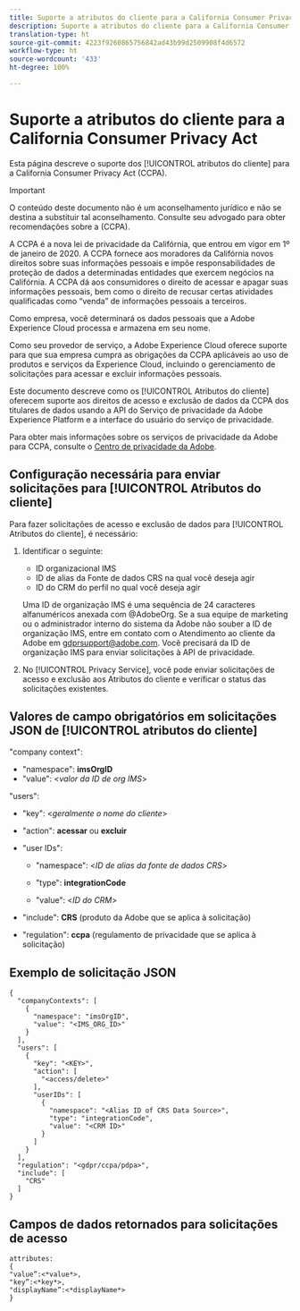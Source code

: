 ```yaml
---
title: Suporte a atributos do cliente para a California Consumer Privacy Act
description: Suporte a atributos do cliente para a California Consumer Privacy Act
translation-type: ht
source-git-commit: 4223f9260865756842ad43b99d2509908f4d6572
workflow-type: ht
source-wordcount: '433'
ht-degree: 100%

---
```



# Suporte a atributos do cliente para a California Consumer Privacy Act

Esta página descreve o suporte dos [!UICONTROL atributos do cliente] para a California Consumer Privacy Act (CCPA).

>[!IMPORTANT]
>
>O conteúdo deste documento não é um aconselhamento jurídico e não se destina a substituir tal aconselhamento. Consulte seu advogado para obter recomendações sobre a (CCPA).

A CCPA é a nova lei de privacidade da Califórnia, que entrou em vigor em 1º de janeiro de 2020. A CCPA fornece aos moradores da Califórnia novos direitos sobre suas informações pessoais e impõe responsabilidades de proteção de dados a determinadas entidades que exercem negócios na Califórnia. A CCPA dá aos consumidores o direito de acessar e apagar suas informações pessoais, bem como o direito de recusar certas atividades qualificadas como “venda” de informações pessoais a terceiros.

Como empresa, você determinará os dados pessoais que a Adobe Experience Cloud processa e armazena em seu nome.

Como seu provedor de serviço, a Adobe Experience Cloud oferece suporte para que sua empresa cumpra as obrigações da CCPA aplicáveis ao uso de produtos e serviços da Experience Cloud, incluindo o gerenciamento de solicitações para acessar e excluir informações pessoais.

Este documento descreve como os [!UICONTROL Atributos do cliente] oferecem suporte aos direitos de acesso e exclusão de dados da CCPA dos titulares de dados usando a API do Serviço de privacidade da Adobe Experience Platform e a interface do usuário do serviço de privacidade.

Para obter mais informações sobre os serviços de privacidade da Adobe para CCPA, consulte o [Centro de privacidade da Adobe](https://www.adobe.com/privacy/ccpa.html).

## Configuração necessária para enviar solicitações para [!UICONTROL Atributos do cliente]

Para fazer solicitações de acesso e exclusão de dados para [!UICONTROL Atributos do cliente], é necessário:

1. Identificar o seguinte:

   * ID organizacional IMS
   * ID de alias da Fonte de dados CRS na qual você deseja agir
   * ID do CRM do perfil no qual você deseja agir

   Uma ID de organização IMS é uma sequência de 24 caracteres alfanuméricos anexada com @AdobeOrg. Se a sua equipe de marketing ou o administrador interno do sistema da Adobe não souber a ID de organização IMS, entre em contato com o Atendimento ao cliente da Adobe em gdprsupport@adobe.com. Você precisará da ID de organização IMS para enviar solicitações à API de privacidade.

1. No [!UICONTROL Privacy Service], você pode enviar solicitações de acesso e exclusão aos Atributos do cliente e verificar o status das solicitações existentes.

## Valores de campo obrigatórios em solicitações JSON de [!UICONTROL atributos do cliente]

&quot;company context&quot;:

* &quot;namespace&quot;: **imsOrgID**
* &quot;value&quot;: &lt;*valor da ID de org IMS*>

&quot;users&quot;:

* &quot;key&quot;: &lt;*geralmente o nome do cliente*>

* &quot;action&quot;: **acessar** ou **excluir**

* &quot;user IDs&quot;:

   * &quot;namespace&quot;: &lt;*ID de alias da fonte de dados CRS*>

   * &quot;type&quot;: **integrationCode**

   * &quot;value&quot;: &lt;*ID do CRM*>

* &quot;include&quot;: **CRS** (produto da Adobe que se aplica à solicitação)

* &quot;regulation&quot;: **ccpa** (regulamento de privacidade que se aplica à solicitação)

## Exemplo de solicitação JSON

```
{
  "companyContexts": [
    {
      "namespace": "imsOrgID",
      "value": "<IMS_ORG_ID>"
    }
  ],
  "users": [
    {
      "key": "<KEY>",
      "action": [
        "<access/delete>"
      ],
      "userIDs": [
        {
          "namespace": "<Alias ID of CRS Data Source>",
          "type": "integrationCode",
          "value": "<CRM ID>"
        }
      ]
    }
  ],
  "regulation": "<gdpr/ccpa/pdpa>",
  "include": [
    "CRS"
  ]
}
```

## Campos de dados retornados para solicitações de acesso

```
attributes:
{
"value”:<*value*>,
"key”:<*key*>,
"displayName”:<*displayName*>
}
```
